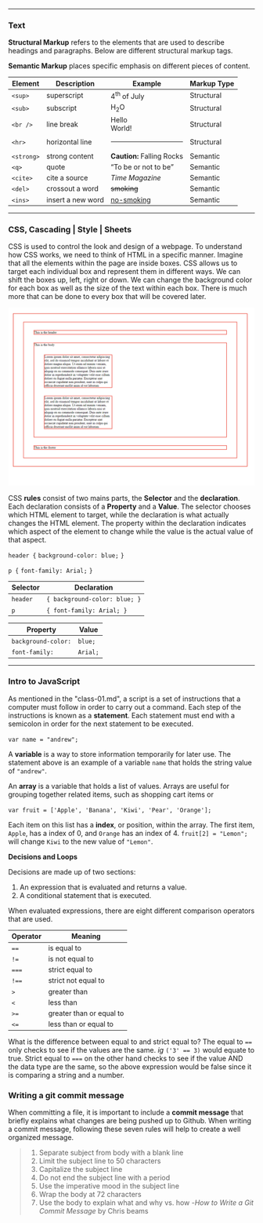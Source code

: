 
---

### Text 

**Structural Markup** refers to the  elements that are used to describe headings and paragraphs. Below are different structural markup tags. 

**Semantic Markup** places specific emphasis on different pieces of content. 



| Element    | Description       | Example                                 | Markup Type |
| ---------- | ----------------- | --------------------------------------- | ----------- |
| `<sup>`    | superscript       | 4<sup>th</sup> of July                  | Structural  |
| `<sub>`    | subscript         | H<sub>2</sub>O                          | Structural  |
| `<br />`   | line break        | Hello<br />World!                       | Structural  |
| `<hr>`     | horizontal line   | <hr />                                  | Structural  |
| `<strong>` | strong content    | <strong>Caution:</strong> Falling Rocks | Semantic    |
| `<q>`      | quote             | <q>To be or not to be</q>               | Semantic    |
| `<cite>`   | cite a source     | <cite>Time Magazine</cite>              | Semantic    |
| `<del>`    | crossout a word   | <del>smoking</del>                      | Semantic    |
| `<ins>`    | insert a new word | <ins>no-smoking</ins>                   | Semantic    |

---

### CSS, Cascading | Style | Sheets 

CSS is used to control the look and design of a webpage. To understand how CSS works, we need to think of HTML in a specific manner. Imagine that all the elements within the page are inside boxes. CSS allows us to target each individual box and represent them in different ways. We can shift the boxes up, left, right or down. We can change the background color for each box as well as the size of the text within each box. There is much more that can be done to every box that will be covered later. 

![HTML boxes example](../images/htmlBoxes.png)

CSS **rules** consist of two mains parts, the **Selector** and the **declaration**. Each declaration consists of a **Property** and a **Value**. The selector chooses which HTML element to target, while the declaration is what actually changes the HTML element. The property within the declaration indicates which aspect of the element to change while the value is the actual value of that aspect. 

`header {`
`background-color: blue;`
`}`

`p {`
`font-family: Arial;`
`}`

| Selector | Declaration                   |
| -------- | ----------------------------- |
| `header` | `{ background-color: blue; }` |
| `p`      | `{ font-family: Arial; }`     |

 | Property            | Value    |
 | ------------------- | -------- |
 | `background-color:` | `blue;`  |
 | `font-family:`      | `Arial;` |

 ---

 ### Intro to JavaScript 

 As mentioned in the "class-01.md", a script is a set of instructions that a computer must follow in order to carry out a command. Each step of the instructions is known as a **statement**. Each statement must end with a semicolon in order for the next statement to be executed. 

 `var name = "andrew";`

A **variable** is a way to store information temporarily for later use. The statement above is an example of a variable `name` that holds the string value of `"andrew"`. 

 An **array** is a variable that holds a list of values. Arrays are useful for grouping together related items, such as shopping cart items or 

 `var fruit = ['Apple', 'Banana', 'Kiwi', 'Pear', 'Orange'];`

 Each item on this list has a **index**, or position, within the array. The first item, `Apple`, has a index of 0, and `Orange` has an index of 4. `fruit[2] = "Lemon";` will change `Kiwi` to the new value of `"Lemon"`. 

**Decisions and Loops**

Decisions are made up of two sections:

1. An expression that is evaluated and returns a value. 
2. A conditional statement that is executed.

When evaluated expressions, there are eight different comparison operators that are used. 

| Operator | Meaning                  |
| -------- | ------------------------ |
| `==`     | is equal to              |
| `!=`     | is not equal to          |
| `===`    | strict equal to          |
| `!==`    | strict not equal to      |
| `>`      | greater than             |
| `<`      | less than                |
| `>=`     | greater than or equal to |
| `<=`     | less than or equal to    |

What is the difference between equal to and strict equal to? The equal to `==` only checks to see if the values are the same. *ig* `('3' == 3)` would equate to true. Strict equal to `===` on the other hand checks to see if the value AND the data type are the same, so the above expression would be false since it is comparing a string and a number. 

### Writing a git commit message 

When committing a file, it is important to include a **commit message** that briefly explains what changes are being pushed up to Github. When writing a commit message, following these seven rules will help to create a well organized message. 

> 1. Separate subject from body with a blank line
> 2. Limit the subject line to 50 characters
> 3. Capitalize the subject line
> 4. Do not end the subject line with a period
> 5. Use the imperative mood in the subject line
> 6. Wrap the body at 72 characters
> 7. Use the body to explain what and why vs. how
> -*How to Write a Git Commit Message* by Chris beams 